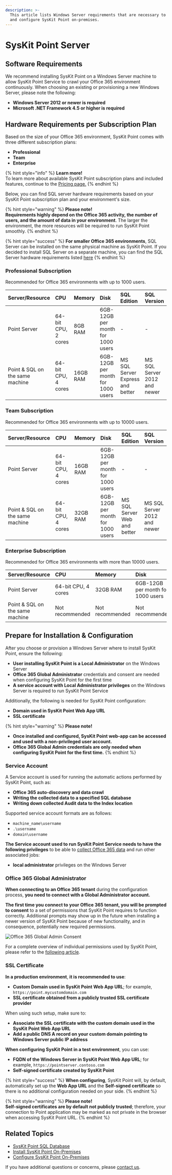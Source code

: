 ```yaml
---
description: >-
  This article lists Windows Server requirements that are necessary to install
  and configure SysKit Point on-premises.
---
```


# SysKit Point Server

## Software Requirements

We recommend installing SysKit Point on a Windows Server machine to allow SysKit Point Service to crawl your Office 365 environment continuously. When choosing an existing or provisioning a new Windows Server, please note the following:

* **Windows Server 2012 or newer is required** 
* **Microsoft .NET Framework 4.5 or higher is required**

## Hardware Requirements per Subscription Plan

Based on the size of your Office 365 environment, SysKit Point comes with three different subscription plans:

* **Professional**
* **Team**
* **Enterprise**

{% hint style="info" %}
**Learn more!**  
To learn more about available SysKit Point subscription plans and included features, continue to the [Pricing page.](https://www.syskit.com/products/point/pricing/)
{% endhint %}

Below, you can find SQL server hardware requirements based on your SysKit Point subscription plan and your environment's size.

{% hint style="warning" %}
**Please note!**  
**Requirements highly depend on the Office 365 activity, the number of users, and the amount of data in your environment**. The larger the environment, the more resources will be required to run SysKit Point smoothly.
{% endhint %}

{% hint style="success" %}
**For smaller Office 365 environments**, SQL Server can be installed on the same physical machine as SysKit Point. If you decided to install SQL Server on a separate machine, you can find the SQL Server hardware requirements listed [here](syskit-point-database.md)
{% endhint %}

### Professional Subscription

Recommended for Office 365 environments with up to 1000 users.

| Server/Resource | CPU | Memory | Disk | SQL Edition | SQL Version |
| :--- | :--- | :--- | :--- | :--- | :--- |
| Point Server | 64-bit CPU, 2 cores | 8GB RAM | 6GB-12GB per month for 1000 users | - | - |
| Point & SQL on the same machine | 64-bit CPU, 4 cores | 16GB RAM | 6GB-12GB per month for 1000 users | MS SQL Server Express and better | MS SQL Server 2012 and newer |

### Team Subscription

Recommended for Office 365 environments with up to 10000 users.

| Server/Resource | CPU | Memory | Disk | SQL Edition | SQL Version |
| :--- | :--- | :--- | :--- | :--- | :--- |
| Point Server | 64-bit CPU, 4 cores | 16GB RAM | 6GB-12GB per month for 1000 users | - | - |
| Point & SQL on the same machine | 64-bit CPU, 4 cores | 32GB RAM | 6GB-12GB per month for 1000 users | MS SQL Server Web and better | MS SQL Server 2012 and newer |

### Enterprise Subscription

Recommended for Office 365 environments with more than 10000 users.

| Server/Resource | CPU | Memory | Disk | SQL Edition | SQL Version |
| :--- | :--- | :--- | :--- | :--- | :--- |
| Point Server | 64-bit CPU, 4 cores | 32GB RAM | 6GB-12GB per month for 1000 users | - | - |
| Point & SQL on the same machine | Not recommended | Not recommended | Not recommended | Not recommended | Not recommended |

## Prepare for Installation & Configuration

After you choose or provision a Windows Server where to install SysKit Point, ensure the following:

* **User installing SysKit Point is a Local Administrator** on the Windows Server
* **Office 365 Global Administrator** credentials and consent are needed when configuring SysKit Point for the first time
* **A service account with Local Administrator privileges** on the Windows Server is required to run SysKit Point Service

Additionally, the following is needed for SysKit Point configuration:

* **Domain used in SysKit Point Web App URL**
* **SSL certificate**

{% hint style="warning" %}
**Please note!**

* **Once installed and configured, SysKit Point web-app can be accessed and used with a non-privileged user account.**
* **Office 365 Global Admin credentials are only needed when configuring SysKit Point for the first time.**
{% endhint %}

### Service Account

A Service account is used for running the automatic actions performed by SysKit Point, such as:

* **Office 365 auto-discovery and data crawl** 
* **Writing the collected data to a specified SQL database**  
* **Writing down collected Audit data to the Index location** 

Supported service account formats are as follows:

* `machine_name\username`
* `.\username`
* `domain\username`

**The Service account used to run SysKit Point Service needs to have the following privileges** to be able to [collect Office 365 data](../../../how-to/collect-office-365-data.md) and run other associated jobs:

* **local administrator** privileges on the Windows Server

### Office 365 Global Administrator

**When connecting to an Office 365 tenant** during the configuration process, **you need to connect with a Global Administrator account.**

**The first time you connect to your Office 365 tenant, you will be prompted to consent** to a set of permissions that SysKit Point requires to function correctly. Additional prompts may show up in the future when installing a newer version of SysKit Point because of new functionality, and in consequence, potentially new required permissions.

![Office 365 Global Admin Consent](../../../.gitbook/assets/permission_requirements_global_administrator_consent_without_steps.png)

For a complete overview of individual permissions used by SysKit Point, please refer to the [following article](../../../requirements/permission-requirements.md#syskit-point-app-permissions).

### SSL Certificate

**In a production environment**, **it is recommended to use**:

* **Custom Domain used in SysKit Point Web App URL**; for example, `https://point.mycustomdomain.com`
* **SSL certificate obtained from a publicly trusted SSL certificate provider**

When using such setup, make sure to:

* **Associate the SSL certificate with the custom domain used in the SysKit Point Web App URL**
* **Add a public DNS A record on your custom domain pointing to Windows Server public IP address** 

**When configuring SysKit Point in a test environment**, you can use:

* **FQDN of the Windows Server in SysKit Point Web App URL**; for example, `https://pointserver.contoso.com`
* **Self-signed certificate created by SysKit Point**

{% hint style="success" %}
**When configuring**, SysKit Point will, by default, automatically set up the **Web App URL** and the **Self-signed certificate** so there is no additional configuration needed on your side.
{% endhint %}

{% hint style="warning" %}
**Please note!**  
**Self-signed certificates are by default not publicly trusted**; therefore, your connection to Point application may be marked as not private in the browser when accessing SysKit Point URL.
{% endhint %}

## Related Topics

* [SysKit Point SQL Database](syskit-point-database.md)
* [Install SysKit Point On-Premises](https://github.com/SysKitTeam/docs-point/tree/3ab833c5801d06f9a677db7f226f8ce276776822/installation-and-configuration/deploy-on-premises/prerequisites/install-syskit-point-on-premises.md) 
* [Configure SysKit Point On-Premises](https://github.com/SysKitTeam/docs-point/tree/3ab833c5801d06f9a677db7f226f8ce276776822/installation-and-configuration/deploy-on-premises/prerequisites/configure-syskit-point-on-premises.md)

If you have additional questions or concerns, please [contact us](https://www.syskit.com/contact-us/).

